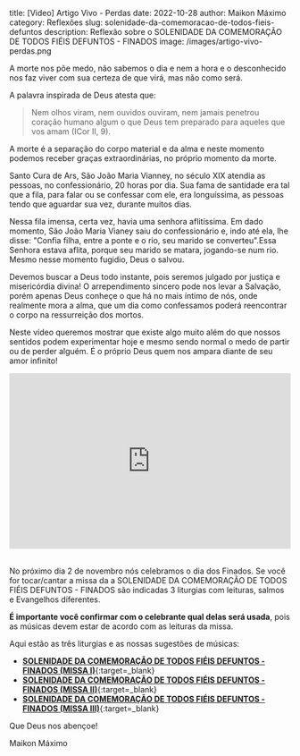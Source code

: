 title: [Video] Artigo Vivo - Perdas
date: 2022-10-28
author: Maikon Máximo
category: Reflexões
slug: solenidade-da-comemoracao-de-todos-fieis-defuntos
description: Reflexão sobre o SOLENIDADE DA COMEMORAÇÃO DE TODOS FIÉIS DEFUNTOS - FINADOS
image: /images/artigo-vivo-perdas.png

A morte nos põe medo, não sabemos o dia e nem a hora e o desconhecido nos faz viver com sua certeza de que virá, mas não como será. 

A palavra inspirada de Deus atesta que:

> Nem olhos viram, nem ouvidos ouviram, nem jamais penetrou coração humano algum o que Deus tem preparado para aqueles que vos amam (ICor II, 9).

A morte é a separação do corpo material e da alma e neste momento podemos receber graças extraordinárias, no próprio momento da morte. 
 
Santo Cura de Ars, São João Maria Vianney, no século XIX atendia as pessoas, no confessionário, 20 horas por dia. Sua fama de santidade era tal que a fila, para falar ou se confessar com ele, era longuíssima, as pessoas tendo que aguardar sua vez, durante muitos dias.

Nessa fila imensa, certa vez, havia uma senhora aflitíssima. Em dado momento, São João Maria Vianey saiu do confessionário e, indo até ela, lhe disse: "Confia filha, entre a ponte e o rio, seu marido se converteu".Essa Senhora estava aflita, porque seu marido se matara, jogando-se num rio. Mesmo nesse momento fugidio, Deus o salvou.

Devemos buscar a Deus todo instante, pois seremos julgado por justiça e misericórdia divina! O arrependimento sincero pode nos levar a Salvação, porém apenas Deus conheçe o que há no mais íntimo de nós, onde realmente mora a alma, que um dia como confessamos poderá reencontrar o corpo na ressurreição dos mortos. 

Neste vídeo queremos mostrar que existe algo muito além do que nossos sentidos podem experimentar hoje e mesmo sendo normal o medo de partir ou de perder alguém. É o próprio Deus quem nos ampara diante de seu amor infinito!

<style>
.video-container1 {
position: relative;
padding-bottom: 56.25%;
padding-top: 30px; height: 0; overflow: hidden;
}
.video-container1 iframe,
.video-container1 object,
.video-container1 embed {
position: absolute;
top: 0;
left: 0;
width: 100%;
height: 100%;
}
</style>
<div class="video-container1"><iframe width="853" height="480" src="https://www.youtube.com/embed/THsR-VxFzwY" frameborder="0" allowfullscreen></iframe></div>
<br />

No próximo dia 2 de novembro nós celebramos o dia dos Finados. Se você for tocar/cantar a missa da a SOLENIDADE DA COMEMORAÇÃO DE TODOS FIÉIS DEFUNTOS - FINADOS são indicadas 3 liturgias com leituras, salmos e Evangelhos diferentes.

**É importante você confirmar com o celebrante qual delas será usada**, pois as músicas devem estar de acordo com as leituras da missa.

Aqui estão as três liturgias e as nossas sugestões de músicas:

- [**SOLENIDADE DA COMEMORAÇÃO DE TODOS FIÉIS DEFUNTOS - FINADOS (MISSA I)**](https://musicasparamissa.com.br/sugestoes-para/solenidade-da-comemoracao-de-todos-fieis-defuntos-missa-i/){:target=\_blank}
- [**SOLENIDADE DA COMEMORAÇÃO DE TODOS FIÉIS DEFUNTOS - FINADOS (MISSA II)**](https://musicasparamissa.com.br/sugestoes-para/solenidade-da-comemoracao-de-todos-fieis-defuntos-missa-ii/){:target=\_blank}
- [**SOLENIDADE DA COMEMORAÇÃO DE TODOS FIÉIS DEFUNTOS - FINADOS (MISSA III)**](https://musicasparamissa.com.br/sugestoes-para/solenidade-da-comemoracao-de-todos-fieis-defuntos-missa-iii/){:target=\_blank}

Que Deus nos abençoe!

Maikon Máximo

